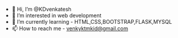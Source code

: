 - 👋 Hi, I’m @KDvenkatesh
- 👀 I’m interested in web development 
- 🌱 I’m currently learning - HTML,CSS,BOOTSTRAP,FLASK,MYSQL
- 📫 How to reach me - venkyktmkid@gmail.com
<!---
KDvenkatesh/KDvenkatesh is a ✨ special ✨ repository because its `README.md` (this file) appears on your GitHub profile.
You can click the Preview link to take a look at your changes.
--->
